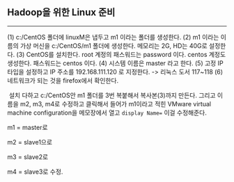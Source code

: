 ## Hadoop을 위한 Linux 준비

---

(1) c:/CentOS 폴더에 linuxM은 냅두고 m1 이라는 폴더를 생성한다.
(2) m1 이라는 이름의 가상 머신을 c:/CentOS/m1 폴더에 생성한다.
     메모리는 2G, HD는 40G로 설정한다.
(3) CentOS를 설치한다.
     root 계정의 패스워드는 password 이다.
     centos 계정도 생성한다. 패스워드는 centos 이다.
(4) 시스템 이름은 master 라고 한다.
(5) 고정 IP 타입을 설정하고 IP 주소를 192.168.111.120 로 지정한다.
     -> 리눅스 도서 117~118
(6) 네트워크가 되는 것을 firefox에서 확인한다.

​     설치 다하고 c:/CentOS안 m1 폴더를 3번 복붙해서 복사본(3)까지 만든다. 그리고 이름을 m2, m3, m4로 수정하고 클릭해서 들어가 m1이라고 적힌 VMware virtual machine configuration을 메모장에서 열고 `display Name=` 이걸 수정해준다.

m1 = master로 

m2 = slave1으로 

m3 = slave2로

m4 = slave3로 수정. 